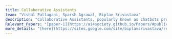 ```yaml
---
title: Collaborative Assistants  
team: "Vishal Pallagani, Sparsh Agrawal, Biplav Srivastava"  
description: "Collaborative Assistants, popularly known as chatbots provide an easy interface for users to obtain answers for their queries. At AI4Society, we build collaborative assistants for various applications such as information retrieval, answer election based questions, help learn puzzle solving through a series of conversations, and obtain information regarding sensor data."  
Relevant_Papers: "[paper-1](https://ai4society.github.io/Papers/#publication-3)"  
more_details: "[here](https://sites.google.com/site/biplavsrivastava/research-1/dialog)"  
---
```



